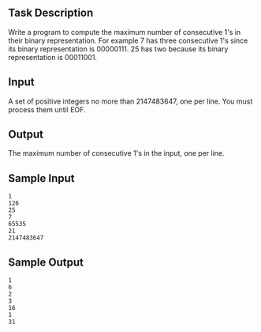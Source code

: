 ## Task Description ##

Write a program to compute the maximum number of consecutive 1's in their binary representation. For example 7 has three consecutive 1's since its binary representation is 00000111. 25 has two because its binary representation is 00011001.

## Input ##

A set of positive integers no more than 2147483647, one per line. You must process them until EOF.

## Output ##

The maximum number of consecutive 1's in the input, one per line.

## Sample Input ##
```
1
126
25
7
65535
21
2147483647
```

## Sample Output ##
```
1
6
2
3
16
1
31
```